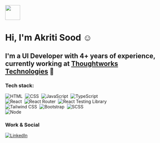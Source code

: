 <img src="https://emojis.slackmojis.com/emojis/images/1536351075/4594/blob-wave.gif?1536351075" width="48" style="margin-bottom: 1px"/>

# Hi, I'm Akriti Sood ☺️

## I'm a UI Developer with 4+ years of experience, currently working at [Thoughtworks Technologies](https://www.thoughtworks.com/en-in) 💼

<!-- <div style="text-align:center">
  <img src="https://user-images.githubusercontent.com/55389276/140866485-8fb1c876-9a8f-4d6a-98dc-08c4981eaf70.gif" style="height:100px;width:100px;"/></div> -->

### Tech stack:
<p>
<p>
  <!-- HTML, CSS, JavaScript, TypeScript -->
  <div style="display: flex; flex-wrap: wrap; gap: 8px;">
    <img alt="HTML" src="https://img.shields.io/badge/-HTML-E34F26?style=flat&logo=Html5&logoColor=white" />
    <img alt="CSS" src="https://img.shields.io/badge/-CSS-1572B6?style=flat&logo=css3&logoColor=white" />
    <img alt="JavaScript" src="https://img.shields.io/badge/-JavaScript-505050?style=flat&logo=JavaScript&logoColor=F7DF1E" />
    <img alt="TypeScript" src="https://img.shields.io/badge/-TypeScript-3178C6?style=flat&logo=TypeScript&logoColor=white" />
  </div>

  <!-- React, React Router, React Testing Library -->
  <div style="display: flex; flex-wrap: wrap; gap: 8px;">
    <img alt="React" src="https://img.shields.io/badge/-React-61DAFB?style=flat&logo=react&logoColor=white" />
    <img alt="React Router" src="https://img.shields.io/badge/-React%20Router-CA4245?style=flat&logo=ReactRouter&logoColor=FFFFFF" />
    <img alt="React Testing Library" src="https://img.shields.io/badge/-React%20Testing%20Library-FF6A00?style=flat&logo=react&logoColor=white" />
  </div>

  <!-- Tailwind CSS, Bootstrap, SCSS -->
  <div style="display: flex; flex-wrap: wrap; gap: 8px;">
    <img alt="Tailwind CSS" src="https://img.shields.io/badge/-Tailwind%20CSS-38B2AC?style=flat&logo=tailwindcss&logoColor=white" />
    <img alt="Bootstrap" src="https://img.shields.io/badge/-Bootstrap-563D7C?style=flat&logo=bootstrap&logoColor=white" />
    <img alt="SCSS" src="https://img.shields.io/badge/-SASS-CC6699?style=flat&logo=Sass&logoColor=white" />
  </div>

  <!-- Backend and Database (Node) -->
  <div style="display: flex; flex-wrap: wrap; gap: 8px;">
    <img alt="Node" src="https://img.shields.io/badge/-Node-339933?style=flat&logo=node.js&logoColor=white" />
  </div>
</p>

</p>

### Work & Social

</a> <a href="https://www.linkedin.com/in/" target="_blank"><img alt="LinkedIn" src="https://img.shields.io/badge/-LinkedIn-0A66C2?style=flat&logo=LinkedIn&logoColor=white" /></a>





